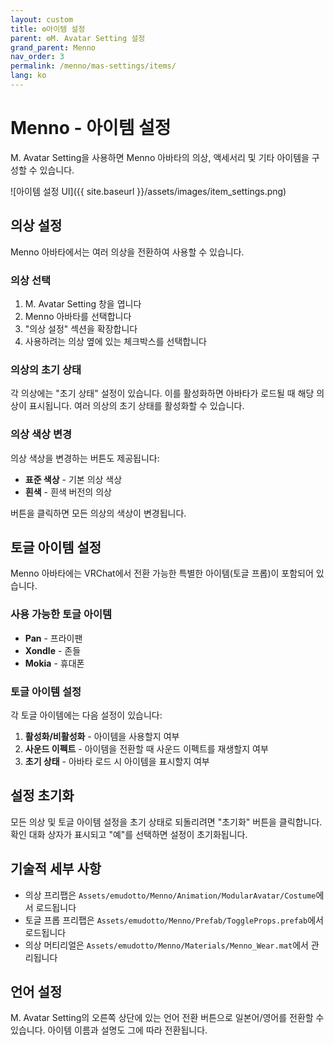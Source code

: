 ```yaml
---
layout: custom
title: ⚙️아이템 설정
parent: ⚙️M. Avatar Setting 설정
grand_parent: Menno
nav_order: 3
permalink: /menno/mas-settings/items/
lang: ko
---
```


# Menno - 아이템 설정

M. Avatar Setting을 사용하면 Menno 아바타의 의상, 액세서리 및 기타 아이템을 구성할 수 있습니다.

![아이템 설정 UI]({{ site.baseurl }}/assets/images/item_settings.png)

## 의상 설정

Menno 아바타에서는 여러 의상을 전환하여 사용할 수 있습니다.

### 의상 선택

1. M. Avatar Setting 창을 엽니다
2. Menno 아바타를 선택합니다
3. "의상 설정" 섹션을 확장합니다
4. 사용하려는 의상 옆에 있는 체크박스를 선택합니다

### 의상의 초기 상태

각 의상에는 "초기 상태" 설정이 있습니다. 이를 활성화하면 아바타가 로드될 때 해당 의상이 표시됩니다. 여러 의상의 초기 상태를 활성화할 수 있습니다.

### 의상 색상 변경

의상 색상을 변경하는 버튼도 제공됩니다:

* **표준 색상** - 기본 의상 색상
* **흰색** - 흰색 버전의 의상

버튼을 클릭하면 모든 의상의 색상이 변경됩니다.

## 토글 아이템 설정

Menno 아바타에는 VRChat에서 전환 가능한 특별한 아이템(토글 프롭)이 포함되어 있습니다.

### 사용 가능한 토글 아이템

* **Pan** - 프라이팬
* **Xondle** - 존들
* **Mokia** - 휴대폰

### 토글 아이템 설정

각 토글 아이템에는 다음 설정이 있습니다:

1. **활성화/비활성화** - 아이템을 사용할지 여부
2. **사운드 이펙트** - 아이템을 전환할 때 사운드 이펙트를 재생할지 여부
3. **초기 상태** - 아바타 로드 시 아이템을 표시할지 여부

## 설정 초기화

모든 의상 및 토글 아이템 설정을 초기 상태로 되돌리려면 "초기화" 버튼을 클릭합니다. 확인 대화 상자가 표시되고 "예"를 선택하면 설정이 초기화됩니다.

## 기술적 세부 사항

* 의상 프리팹은 `Assets/emudotto/Menno/Animation/ModularAvatar/Costume`에서 로드됩니다
* 토글 프롭 프리팹은 `Assets/emudotto/Menno/Prefab/ToggleProps.prefab`에서 로드됩니다
* 의상 머티리얼은 `Assets/emudotto/Menno/Materials/Menno_Wear.mat`에서 관리됩니다

## 언어 설정

M. Avatar Setting의 오른쪽 상단에 있는 언어 전환 버튼으로 일본어/영어를 전환할 수 있습니다. 아이템 이름과 설명도 그에 따라 전환됩니다. 